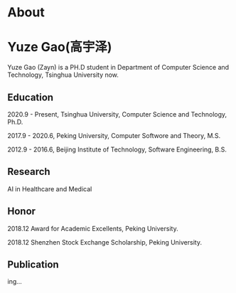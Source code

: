 # About


# Yuze Gao(高宇泽)

Yuze Gao (Zayn) is a PH.D student in Department of Computer Science and Technology, Tsinghua University now.

## Education

2020.9 - Present, Tsinghua University, Computer Science and Technology, Ph.D.

2017.9 - 2020.6, Peking University, Computer Softwore and Theory, M.S.

2012.9 - 2016.6, Beijing Institute of Technology, Software Engineering, B.S.

## Research 

AI in Healthcare and Medical

## Honor

2018.12 Award for Academic Excellents, Peking University.

2018.12 Shenzhen Stock Exchange Scholarship, Peking University.

## Publication

ing...


